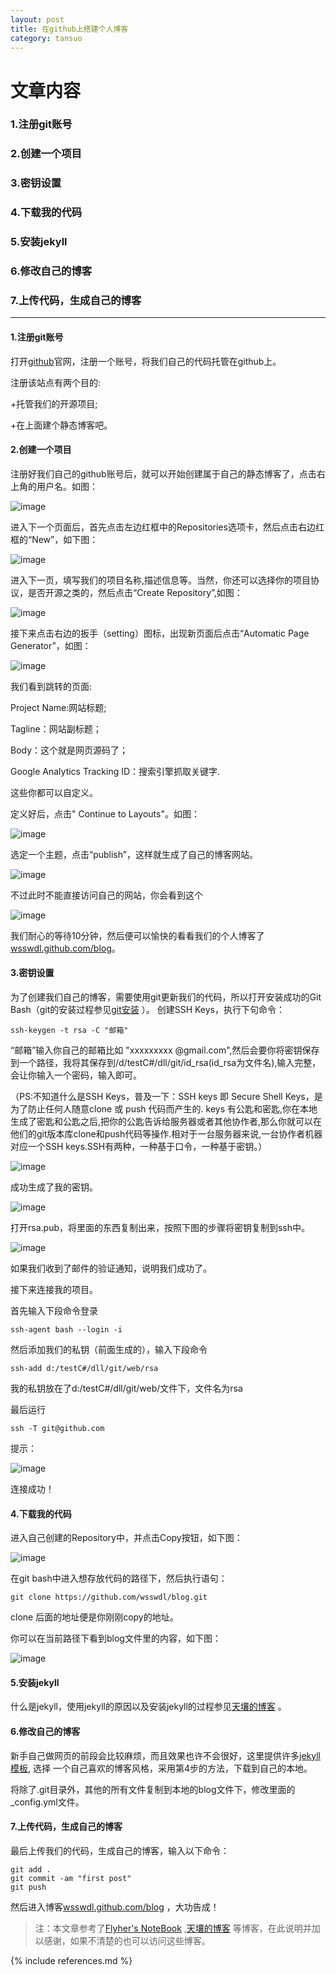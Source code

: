 ```yaml
---
layout: post
title: 在github上搭建个人博客
category: tansuo
---
```


# 文章内容

### 1.注册git账号

### 2.创建一个项目

### 3.密钥设置

### 4.下载我的代码

### 5.安装jekyll

### 6.修改自己的博客

### 7.上传代码，生成自己的博客

******************************************************************************************************

#### 1.注册git账号

打开[github](https://github.com/ "github官网")官网，注册一个账号，将我们自己的代码托管在github上。

注册该站点有两个目的:

+托管我们的开源项目;

+在上面建个静态博客吧。

<!-- more -->

#### 2.创建一个项目

注册好我们自己的github账号后，就可以开始创建属于自己的静态博客了，点击右上角的用户名。如图：

![image](/image/create_repo/1.png )

进入下一个页面后，首先点击左边红框中的Repositories选项卡，然后点击右边红框的“New”，如下图：

![image](/image/create_repo/2.png )

进入下一页，填写我们的项目名称,描述信息等。当然，你还可以选择你的项目协议，是否开源之类的，然后点击“Create Repository”,如图：

![image](/image/create_repo/3.png )

接下来点击右边的扳手（setting）图标，出现新页面后点击“Automatic Page Generator”，如图：

![image](/image/create_repo/4.png )

我们看到跳转的页面:

Project Name:网站标题;

Tagline：网站副标题；

Body：这个就是网页源码了；

Google Analytics Tracking ID：搜索引擎抓取关键字.

这些你都可以自定义。

定义好后，点击" Continue to Layouts"。如图：

![image](/image/create_repo/5.png )

选定一个主题，点击“publish”，这样就生成了自己的博客网站。

![image](/image/create_repo/6.png )

不过此时不能直接访问自己的网站，你会看到这个

![image](/image/create_repo/7.png )

我们耐心的等待10分钟，然后便可以愉快的看看我们的个人博客了[wsswdl.github.com/blog](http://wsswdl.github.com/blog "wsswdl的个人博客")。

#### 3.密钥设置

为了创建我们自己的博客，需要使用git更新我们的代码，所以打开安装成功的Git Bash（git的安装过程参见[git安装](http://jingyan.baidu.com/article/90895e0fb3495f64ed6b0b50.html) ）。
创建SSH Keys，执行下句命令：

	ssh-keygen -t rsa -C "邮箱"

“邮箱”输入你自己的邮箱比如 "xxxxxxxxx @gmail.com",然后会要你将密钥保存到一个路径，我将其保存到/d/testC#/dll/git/id_rsa(id_rsa为文件名),输入完整，会让你输入一个密码，输入即可。

（PS:不知道什么是SSH Keys，普及一下：SSH keys 即 Secure Shell Keys，是为了防止任何人随意clone 或 push 代码而产生的. keys 有公匙和密匙,你在本地生成了密匙和公匙之后,把你的公匙告诉给服务器或者其他协作者,那么你就可以在他们的git版本库clone和push代码等操作.相对于一台服务器来说,一台协作者机器对应一个SSH keys.SSH有两种，一种基于口令，一种基于密钥。）

![image](/image/create_repo/8.png )

成功生成了我的密钥。

![image](/image/create_repo/9.png )

打开rsa.pub，将里面的东西复制出来，按照下图的步骤将密钥复制到ssh中。

![image](/image/create_repo/10.png )

如果我们收到了邮件的验证通知，说明我们成功了。

接下来连接我的项目。

首先输入下段命令登录

	ssh-agent bash --login -i

然后添加我们的私钥（前面生成的），输入下段命令

	ssh-add d:/testC#/dll/git/web/rsa

我的私钥放在了d:/testC#/dll/git/web/文件下，文件名为rsa

最后运行

	ssh -T git@github.com

提示：

![image](/image/create_repo/11.png )

连接成功！

#### 4.下载我的代码

进入自己创建的Repository中，并点击Copy按钮，如下图：

![image](/image/create_repo/12.png )

在git bash中进入想存放代码的路径下，然后执行语句：

	git clone https://github.com/wsswdl/blog.git

clone 后面的地址便是你刚刚copy的地址。

你可以在当前路径下看到blog文件里的内容，如下图：

![image](/image/create_repo/13.png )


#### 5.安装jekyll

什么是jekyll，使用jekyll的原因以及安装jekyll的过程参见[天壤的博客](http://blog.segmentfault.com/skyinlayer/1190000000406011) 。

#### 6.修改自己的博客

新手自己做网页的前段会比较麻烦，而且效果也许不会很好，这里提供许多[jekyll模板](https://github.com/jekyll/jekyll/wiki/Sites), 选择
一个自己喜欢的博客风格，采用第4步的方法，下载到自己的本地。

将除了.git目录外，其他的所有文件复制到本地的blog文件下，修改里面的_config.yml文件。

#### 7.上传代码，生成自己的博客

最后上传我们的代码，生成自己的博客，输入以下命令：

	git add .
	git commit -am "first post"
	git push

然后进入博客[wsswdl.github.com/blog](http://wsswdl.github.com/blog) ，大功告成！


>注：本文章参考了[Flyher's NoteBook](http://www.cnblogs.com/flyher/p/3361140.html#tip4) ,[天壤的博客](http://blog.segmentfault.com/skyinlayer/1190000000406011)
等博客，在此说明并加以感谢，如果不清楚的也可以访问这些博客。



{% include references.md %}
